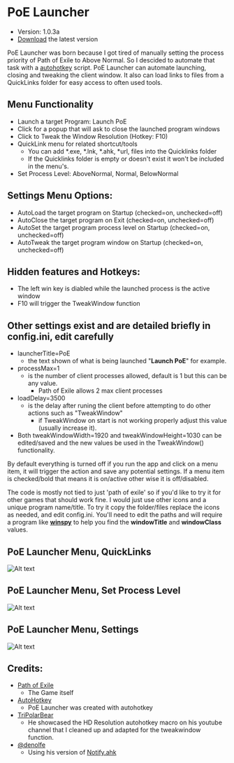 #  PoE Launcher
*  Version: 1.0.3a
*  [Download](https://github.com/jameslmoss/PoE-Launcher/releases/latest "Download") the latest version

PoE Launcher was born because I got tired of manually setting the process priority of Path of Exile to Above Normal. So I descided to automate that task with a [autohotkey](https://www.autohotkey.com) script.
PoE Launcher can automate launching, closing and tweaking the client window. 
It also can load links to files from a QuickLinks folder for easy access to often used tools. 

## Menu Functionality
- Launch a target Program: Launch PoE
- Click for a popup that will ask to close the launched program windows
- Click to Tweak the Window Resolution (Hotkey: F10)
- QuickLink menu for related shortcut/tools
    - You can add *.exe, *.lnk, *.ahk, *url, files into the Quicklinks folder
    - If the Quicklinks folder is empty or doesn't exist it won't be included in the menu's.
- Set Process Level: AboveNormal, Normal, BelowNormal

## Settings Menu Options: 
- AutoLoad the target program on Startup (checked=on, unchecked=off)
- AutoClose the target program on Exit (checked=on, unchecked=off)
- AutoSet the target program process level on Startup (checked=on, unchecked=off)
- AutoTweak the target program window on Startup (checked=on, unchecked=off)

## Hidden features and Hotkeys:
- The left win key is diabled while the launched process is the active window
- F10 will trigger the TweakWindow function

## Other settings exist and are detailed briefly in config.ini, edit carefully
- launcherTitle=PoE
    - the text shown of what is being launched "**Launch PoE**" for example.
- processMax=1
    - is the number of client processes allowed, default is 1 but this can be any value.
        - Path of Exile allows 2 max client processes
- loadDelay=3500
    - is the delay after runing the client before attempting to do other actions such as "TweakWindow"
        - if TweakWindow on start is not working properly adjust this value (usually increase it).
- Both tweakWindowWidth=1920 and tweakWindowHeight=1030 can be edited/saved and the new values be used in the TweakWindow() functionality.

By default everything is turned off if you run the app and click on a menu item, it will trigger the action and save any potential settings. If a menu item is checked/bold that means it is on/active other wise it is off/disabled.

The code is mostly not tied to just 'path of exile' so if you'd like to try it for other games that should work fine. 
I would just use other icons and a unique program name/title. 
To try it copy the folder/files replace the icons as needed, and edit config.ini. 
You'll need to edit the paths and will require a program like [**winspy**](http://www.catch22.net/software/winspy) to help you find the **windowTitle** and **windowClass** values.

## PoE Launcher Menu, QuickLinks
![Alt text](https://i.imgur.com/i1xarZw.png "TrayIcon Menu, QuickLinks")

## PoE Launcher Menu, Set Process Level
![Alt text](https://i.imgur.com/SZvFB0S.png "PoE Launcher Menu, Set Process Level")

## PoE Launcher Menu, Settings
![Alt text](https://i.imgur.com/LGMXBss.png "PoE Launcher Menu, Settings")

## Credits:
- [Path of Exile](https://www.pathofexile.com)
    - The Game itself
- [AutoHotkey](https://www.autohotkey.com)
    - PoE Launcher was created with autohotkey
- [TriPolarBear](https://www.youtube.com/watch?v=p1BLjmfC6e0)
    - He showcased the HD Resolution autohotkey macro on his youtube channel that I cleaned up and adapted for the tweakwindow function.
- [@denolfe](https://github.com/denolfe)
    - Using his version of [Notify.ahk](https://github.com/denolfe/AutoHotkey/blob/master/lib/Notify.ahk)